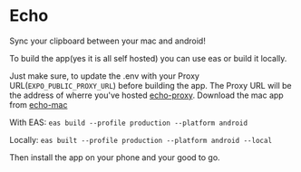 # Echo

Sync your clipboard between your mac and android!

To build the app(yes it is all self hosted) you can use eas or build it locally.

Just make sure, to update the .env with your Proxy URL(`EXPO_PUBLIC_PROXY_URL`) before building the app. The Proxy URL will be the address of wherre you've hosted [echo-proxy](https://github.com/pybash1/echo-proxy). Download the mac app from [echo-mac](https://github.com/pybash1/echo-mac)

With EAS:
`eas build --profile production --platform android`

Locally:
`eas built --profile production --platform android --local`

Then install the app on your phone and your good to go.
